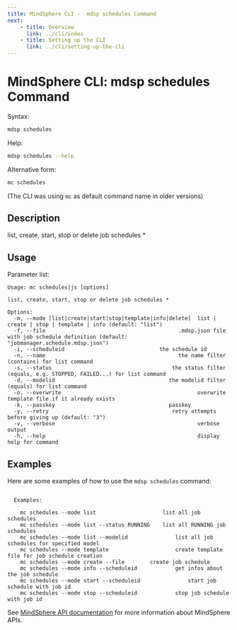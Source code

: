 ```yaml
---
title: MindSphere CLI -  mdsp schedules Command
next:
    - title: Overview
      link: ../cli/index
    - title: Setting up the CLI
      link: ../cli/setting-up-the-cli
---
```


# MindSphere CLI: mdsp schedules Command

Syntax:

```bash
mdsp schedules
```

Help:

```bash
mdsp schedules --help
```

Alternative form:

```bash
mc schedules
```

(The CLI was using `mc` as default command name in older versions)

## Description

list, create, start, stop or delete job schedules *

## Usage

Parameter list:

```text
Usage: mc schedules|js [options]

list, create, start, stop or delete job schedules *

Options:
  -m, --mode [list|create|start|stop|template|info|delete]  list | create | stop | template | info (default: "list")
  -f, --file                                          .mdsp.json file with job schedule definition (default: "jobmanager.schedule.mdsp.json")
  -i, --scheduleid                              the schedule id
  -n, --name                                          the name filter (contains) for list command
  -s, --status                                      the status filter (equals, e.g. STOPPED, FAILED...) for list command
  -d, --modelid                                    the modelid filter (equals) for list command
  -o, --overwrite                                           overwrite template file if it already exists
  -k, --passkey                                    passkey
  -y, --retry                                       retry attempts before giving up (default: "3")
  -v, --verbose                                             verbose output
  -h, --help                                                display help for command

```

## Examples

Here are some examples of how to use the `mdsp schedules` command:

```text

  Examples:

    mc schedules --mode list 					 list all job schedules
    mc schedules --mode list --status RUNNING 	 list all RUNNING job schedules
    mc schedules --mode list --modelid  			 list all job schedules for specified model
    mc schedules --mode template 					 create template file for job schedule creation
    mc schedules --mode create --file  		 create job schedule
    mc schedules --mode info --scheduleid  			 get infos about the job schedule
    mc schedules --mode start --scheduleid  			 start job schedule with job id
    mc schedules --mode stop --scheduleid  			 stop job schedule with job id

```

See [MindSphere API documentation](https://documentation.mindsphere.io/MindSphere/apis/index.html) for more information about MindSphere APIs.